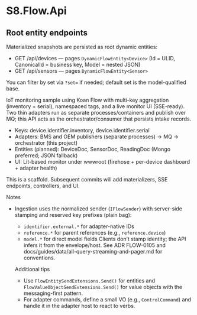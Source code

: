 # S8.Flow.Api
## Root entity endpoints

Materialized snapshots are persisted as root dynamic entities:

- GET /api/devices — pages `DynamicFlowEntity<Device>` (Id = ULID, CanonicalId = business key, Model = nested JSON)
- GET /api/sensors — pages `DynamicFlowEntity<Sensor>`

You can filter by set via `?set=` if needed; default set is the model-qualified base.


IoT monitoring sample using Koan Flow with multi-key aggregation (inventory + serial), namespaced tags, and a live monitor UI (SSE-ready). Two thin adapters run as separate processes/containers and publish over MQ; this API acts as the orchestrator/consumer that persists intake records.

- Keys: device.identifier.inventory, device.identifier.serial
- Adapters: BMS and OEM publishers (separate processes) → MQ → orchestrator (this project)
- Entities (planned): DeviceDoc, SensorDoc, ReadingDoc (Mongo preferred; JSON fallback)
- UI: Lit-based monitor under wwwroot (firehose + per-device dashboard + adapter health)

This is a scaffold. Subsequent commits will add materializers, SSE endpoints, controllers, and UI.

Notes

- Ingestion uses the normalized sender (`IFlowSender`) with server-side stamping and reserved key prefixes (plain bag):
	- `identifier.external.*` for adapter-native IDs
	- `reference.*` for parent references (e.g., `reference.device`)
	- `model.*` for direct model fields
	Clients don’t stamp identity; the API infers it from the envelope/host. See ADR FLOW-0105 and docs/guides/data/all-query-streaming-and-pager.md for conventions.

	Additional tips

	- Use `FlowEntitySendExtensions.Send()` for entities and `FlowValueObjectSendExtensions.Send()` for value objects with the messaging-first pattern.
	- For adapter commands, define a small VO (e.g., `ControlCommand`) and handle it in the adapter host to react to verbs.
